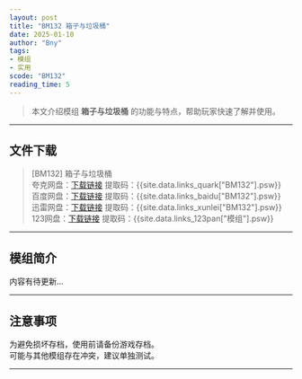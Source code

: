 ```yaml
---
layout: post
title: "BM132 箱子与垃圾桶"
date: 2025-01-10
author: "Bny"
tags: 
- 模组
- 实用
scode: "BM132"
reading_time: 5
---
```


> 本文介绍模组 **箱子与垃圾桶** 的功能与特点，帮助玩家快速了解并使用。

---

## 文件下载

> [BM132] 箱子与垃圾桶  
夸克网盘：[下载链接]({{site.data.links_quark["BM132"].url}}) 提取码：{{site.data.links_quark["BM132"].psw}}  
百度网盘：[下载链接]({{site.data.links_baidu["BM132"].url}}) 提取码：{{site.data.links_baidu["BM132"].psw}}  
迅雷网盘：[下载链接]({{site.data.links_xunlei["BM132"].url}}) 提取码：{{site.data.links_xunlei["BM132"].psw}}  
123网盘：[下载链接]({{site.data.links_123pan["模组"].url}}) 提取码：{{site.data.links_123pan["模组"].psw}}  

---

## 模组简介

>  
内容有待更新...  

---

## 注意事项

>  
为避免损坏存档，使用前请备份游戏存档。  
可能与其他模组存在冲突，建议单独测试。  

---

